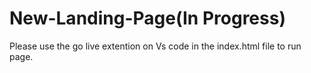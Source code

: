 # New-Landing-Page(In Progress)

Please use the go live extention on Vs code in the index.html file to run page.